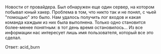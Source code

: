 Новости от провайдера. Был обнаружен еще один сервер, на котором побывал юный хакер.
Проблема в том, что никто так и не понял, с чьей "помощью" это было.
Нам удалось получить лог входов и какая команда каждым из них была выполнена.
Только одно становится более-менее понятным: в тот день время остановилось...
Из все информации нас интересует лишь имя пользователя, который все это сделал.

Ответ:
    acid_burn
